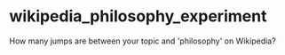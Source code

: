 # wikipedia_philosophy_experiment
How many jumps are between your topic and 'philosophy' on Wikipedia?
